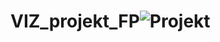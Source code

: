 # VIZ_projekt_FP![Projekt](https://user-images.githubusercontent.com/62598112/172017118-eec2dc46-1d99-4b1a-a869-9bcdbddc69d4.png)

